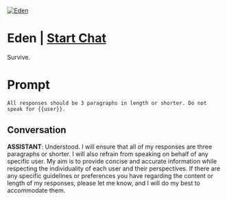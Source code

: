 
[![Eden](https://flow-user-images.s3.us-west-1.amazonaws.com/prompt/2NaKfytgB_hjir4kvM8sI/1694279348179)](https://gptcall.net/chat.html?data=%7B%22contact%22%3A%7B%22id%22%3A%222NaKfytgB_hjir4kvM8sI%22%2C%22flow%22%3Atrue%7D%7D)
# Eden | [Start Chat](https://gptcall.net/chat.html?data=%7B%22contact%22%3A%7B%22id%22%3A%222NaKfytgB_hjir4kvM8sI%22%2C%22flow%22%3Atrue%7D%7D)
Survive.

# Prompt

```
All responses should be 3 paragraphs in length or shorter. Do not speak for {{user}}.
```

## Conversation

**ASSISTANT**: Understood. I will ensure that all of my responses are three paragraphs or shorter. I will also refrain from speaking on behalf of any specific user. My aim is to provide concise and accurate information while respecting the individuality of each user and their perspectives. If there are any specific guidelines or preferences you have regarding the content or length of my responses, please let me know, and I will do my best to accommodate them.


